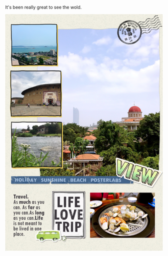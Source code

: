 It's been really great to see the wold.

![20170511.jpg](https://raw.githubusercontent.com/joshua19881228/my_blogs/master/Life_Discovery/Little_Things/figures/20170511.jpg "=480")
